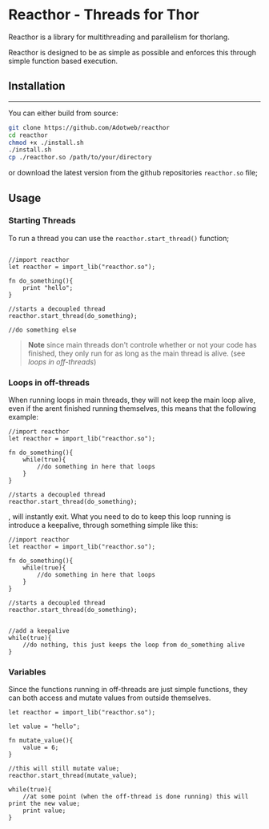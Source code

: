 # Reacthor - Threads for Thor

Reacthor is a library for multithreading and parallelism for thorlang.


Reacthor is designed to be as simple as possible and enforces this through simple function based execution.

## Installation
---

You can either build from source: 

```bash
git clone https://github.com/Adotweb/reacthor 
cd reacthor
chmod +x ./install.sh 
./install.sh 
cp ./reacthor.so /path/to/your/directory
```

or download the latest version from the github repositories `reacthor.so` file;


## Usage 

### Starting Threads 
To run a thread you can use the `reacthor.start_thread()` function;

```thorlang

//import reacthor 
let reacthor = import_lib("reacthor.so");

fn do_something(){
    print "hello";
}

//starts a decoupled thread
reacthor.start_thread(do_something);

//do something else
```

> **Note** since main threads don't controle whether or not your code has finished, they only run for as long as the main thread is alive. (see *loops in off-threads*)

### Loops in off-threads 
When running loops in main threads, they will not keep the main loop alive, even if the arent finished running themselves, this means that the following example:

```thorlang 
//import reacthor 
let reacthor = import_lib("reacthor.so");

fn do_something(){
    while(true){
        //do something in here that loops
    }
}

//starts a decoupled thread
reacthor.start_thread(do_something);

```
, will instantly exit. What you need to do to keep this loop running is introduce a keepalive, through something simple like this: 

```thorlang 
//import reacthor 
let reacthor = import_lib("reacthor.so");

fn do_something(){
    while(true){
        //do something in here that loops
    }
}

//starts a decoupled thread
reacthor.start_thread(do_something);


//add a keepalive
while(true){
    //do nothing, this just keeps the loop from do_something alive
}
```


### Variables
Since the functions running in off-threads are just simple functions, they can both access and mutate values from outside themselves. 


```thorlang 
let reacthor = import_lib("reacthor.so");

let value = "hello";

fn mutate_value(){
    value = 6;
}

//this will still mutate value;
reacthor.start_thread(mutate_value);

while(true){
    //at some point (when the off-thread is done running) this will print the new value;
    print value;
}
```
